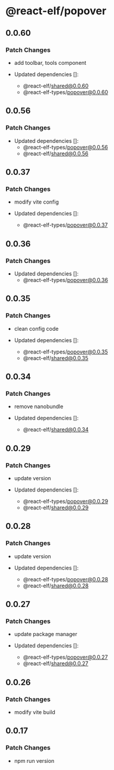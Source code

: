# @react-elf/popover

## 0.0.60

### Patch Changes

- add toolbar, tools component

- Updated dependencies []:
  - @react-elf/shared@0.0.60
  - @react-elf-types/popover@0.0.60

## 0.0.56

### Patch Changes

- Updated dependencies []:
  - @react-elf-types/popover@0.0.56
  - @react-elf/shared@0.0.56

## 0.0.37

### Patch Changes

- modify vite config

- Updated dependencies []:
  - @react-elf-types/popover@0.0.37

## 0.0.36

### Patch Changes

- Updated dependencies []:
  - @react-elf-types/popover@0.0.36

## 0.0.35

### Patch Changes

- clean config code

- Updated dependencies []:
  - @react-elf-types/popover@0.0.35
  - @react-elf/shared@0.0.35

## 0.0.34

### Patch Changes

- remove nanobundle

- Updated dependencies []:
  - @react-elf/shared@0.0.34

## 0.0.29

### Patch Changes

- update version

- Updated dependencies []:
  - @react-elf-types/popover@0.0.29
  - @react-elf/shared@0.0.29

## 0.0.28

### Patch Changes

- update version

- Updated dependencies []:
  - @react-elf-types/popover@0.0.28
  - @react-elf/shared@0.0.28

## 0.0.27

### Patch Changes

- update package manager

- Updated dependencies []:
  - @react-elf-types/popover@0.0.27
  - @react-elf/shared@0.0.27

## 0.0.26

### Patch Changes

- modify vite build

## 0.0.17

### Patch Changes

- npm run version
